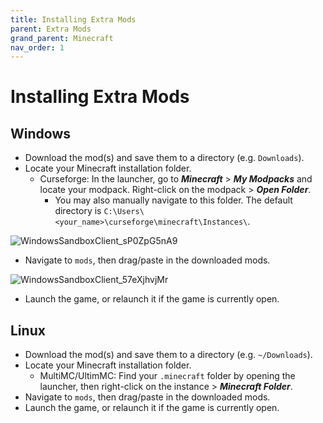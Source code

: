 ```yaml
---
title: Installing Extra Mods
parent: Extra Mods
grand_parent: Minecraft
nav_order: 1
---
```


# Installing Extra Mods

## Windows
- Download the mod(s) and save them to a directory (e.g. `Downloads`).
- Locate your Minecraft installation folder.
   - Curseforge: In the launcher, go to ***Minecraft*** > ***My Modpacks*** and locate your modpack. Right-click on the modpack > ***Open Folder***.
      - You may also manually navigate to this folder. The default directory is `C:\Users\<your_name>\curseforge\minecraft\Instances\`.

![WindowsSandboxClient_sP0ZpG5nA9](https://user-images.githubusercontent.com/92121005/181123271-b842d24b-c779-4957-834a-2009263e1627.gif)

- Navigate to `mods`, then drag/paste in the downloaded mods.

![WindowsSandboxClient_57eXjhvjMr](https://user-images.githubusercontent.com/92121005/181123565-ad2dcf5c-f261-4e95-9b90-93ca31fc25da.gif)

- Launch the game, or relaunch it if the game is currently open.

## Linux
- Download the mod(s) and save them to a directory (e.g. `~/Downloads`).
- Locate your Minecraft installation folder.
   - MultiMC/UltimMC: Find your `.minecraft` folder by opening the launcher, then right-click on the instance > ***Minecraft Folder***.
- Navigate to `mods`, then drag/paste in the downloaded mods.
- Launch the game, or relaunch it if the game is currently open.
